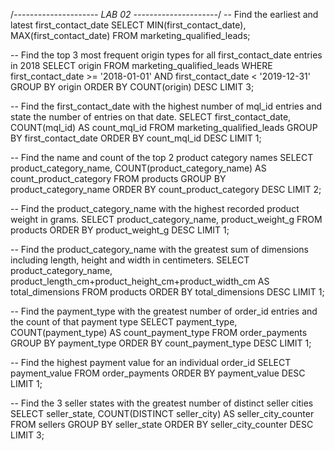 /*---------------------
 LAB 02
---------------------*/
-- Find the earliest and latest first_contact_date
SELECT
	MIN(first_contact_date),
	MAX(first_contact_date)
FROM marketing_qualified_leads;
	
-- Find the top 3 most frequent origin types for all first_contact_date entries in 2018
SELECT 
	origin
FROM marketing_qualified_leads
WHERE first_contact_date >= '2018-01-01'
	AND first_contact_date < '2019-12-31'
GROUP BY origin
ORDER BY COUNT(origin) DESC
LIMIT 3;

-- Find the first_contact_date with the highest number of mql_id entries and state the number of entries on that date.
SELECT 
	first_contact_date,
	COUNT(mql_id)	AS count_mql_id
FROM marketing_qualified_leads
GROUP BY first_contact_date
ORDER BY count_mql_id DESC
LIMIT 1;

-- Find the name and count of the top 2 product category names
SELECT
	product_category_name,
	COUNT(product_category_name) AS count_product_category
FROM products
GROUP BY product_category_name
ORDER BY count_product_category DESC
LIMIT 2;

-- Find the product_category_name with the highest recorded product weight in grams.
SELECT
	product_category_name,
	product_weight_g
FROM products
ORDER BY product_weight_g DESC
LIMIT 1;

-- Find the product_category_name with the greatest sum of dimensions including length, height and width in centimeters.
SELECT 
	product_category_name,
	product_length_cm+product_height_cm+product_width_cm AS total_dimensions
FROM products
ORDER BY total_dimensions DESC
LIMIT 1;

-- Find the payment_type with the greatest number of order_id entries and the count of that payment type
SELECT
	payment_type,
	COUNT(payment_type) AS count_payment_type
FROM order_payments
GROUP BY payment_type
ORDER BY count_payment_type DESC
LIMIT 1;

-- Find the highest payment value for an individual order_id
SELECT
	payment_value
FROM order_payments
ORDER BY payment_value DESC
LIMIT 1;

-- Find the 3 seller states with the greatest number of distinct seller cities
SELECT
	seller_state,
	COUNT(DISTINCT seller_city) AS seller_city_counter
FROM sellers
GROUP BY seller_state
ORDER BY seller_city_counter DESC 
LIMIT 3;